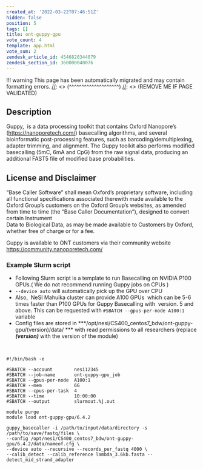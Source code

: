 ```yaml
---
created_at: '2022-03-22T07:46:51Z'
hidden: false
position: 5
tags: []
title: ont-guppy-gpu
vote_count: 4
template: app.html
vote_sum: 2
zendesk_article_id: 4546820344079
zendesk_section_id: 360000040076
---
```




[//]: <> (REMOVE ME IF PAGE VALIDATED)
[//]: <> (vvvvvvvvvvvvvvvvvvvv)
!!! warning
    This page has been automatically migrated and may contain formatting errors.
[//]: <> (^^^^^^^^^^^^^^^^^^^^)
[//]: <> (REMOVE ME IF PAGE VALIDATED)

## Description

Guppy,  is a data processing toolkit that contains Oxford Nanopore’s
(<https://nanoporetech.com/>) basecalling algorithms, and several
bioinformatic post-processing features, such as
barcoding/demultiplexing, adapter trimming, and alignment. The Guppy
toolkit also performs modified basecalling (5mC, 6mA and CpG) from the
raw signal data, producing an additional FAST5 file of modified base
probabilities.

## License and Disclaimer

“Base Caller Software” shall mean Oxford’s proprietary software,
including all functional specifications associated therewith made
available to the Oxford Group’s customers on the Oxford Group’s
websites, as amended from time to time (the “Base Caller
Documentation”), designed to convert certain Instrument  
Data to Biological Data, as may be made available to Customers by
Oxford, whether free of charge or for a fee.

Guppy is available to ONT customers via their community website
https://community.nanoporetech.com/

### Example Slurm script

-   Following Slurm script is a template to run Basecalling on NVIDIA
    P100 GPUs.( We do not recommend running Guppy jobs on CPUs )
-   `--device auto` will automatically pick up the GPU over CPU
-   Also,  NeSI Mahuika cluster can provide A100 GPUs  which can be 5-6
    times faster than P100 GPUs for Guppy Basecalling with  version. 5
    and above. This can be requested with
    `#SBATCH --gpus-per-node A100:1` variable
-   Config files are stored in
    ***/opt/nesi/CS400\_centos7\_bdw/ont-guppy-gpu/(version)/data/ ***
    with read permissions to all researchers (replace ***(version)***
    with the version of the module)

 

``` sl
#!/bin/bash -e

#SBATCH --account        nesi12345
#SBATCH --job-name       ont-guppy-gpu_job
#SBATCH --gpus-per-node  A100:1
#SBATCH --mem            6G
#SBATCH --cpus-per-task  4
#SBATCH --time           10:00:00
#SBATCH --output         slurmout.%j.out

module purge
module load ont-guppy-gpu/6.4.2

guppy_basecaller -i /path/to/input/data/directory -s /path/to/save/fastq/files \
--config /opt/nesi/CS400_centos7_bdw/ont-guppy-gpu/6.4.2/data/nameof.cfg \
--device auto --recursive --records_per_fastq 4000 \
--calib_detect --calib_reference lambda_3.6kb.fasta --detect_mid_strand_adapter
```